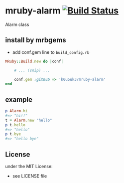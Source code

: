 # mruby-alarm   [![Build Status](https://travis-ci.org/k0u5uk3/mruby-alarm.png?branch=master)](https://travis-ci.org/k0u5uk3/mruby-alarm)
Alarm class
## install by mrbgems
- add conf.gem line to `build_config.rb`

```ruby
MRuby::Build.new do |conf|

    # ... (snip) ...

    conf.gem :github => 'k0u5uk3/mruby-alarm'
end
```
## example
```ruby
p Alarm.hi
#=> "hi!!"
t = Alarm.new "hello"
p t.hello
#=> "hello"
p t.bye
#=> "hello bye"
```

## License
under the MIT License:
- see LICENSE file
